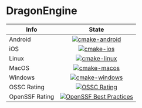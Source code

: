 # DragonEngine

| Info      | State |
| --- | :---: |
| Android | [![cmake-android](https://github.com/KhrySystem/DragonEngine/actions/workflows/android.yml/badge.svg)](https://github.com/KhrySystem/DragonEngine/actions/workflows/android.yml) |
iOS | [![cmake-ios](https://github.com/KhrySystem/DragonEngine/actions/workflows/ios.yml/badge.svg)](https://github.com/KhrySystem/DragonEngine/actions/workflows/ios.yml) |
| Linux | [![cmake-linux](https://github.com/KhrySystem/DragonEngine/actions/workflows/linux.yml/badge.svg)](https://github.com/KhrySystem/DragonEngine/actions/workflows/linux.yml) |
|MacOS | [![cmake-macos](https://github.com/KhrySystem/DragonEngine/actions/workflows/macos.yml/badge.svg)](https://github.com/KhrySystem/DragonEngine/actions/workflows/macos.yml) |
| Windows | [![cmake-windows](https://github.com/KhrySystem/DragonEngine/actions/workflows/windows.yml/badge.svg)](https://github.com/KhrySystem/DragonEngine/actions/workflows/windows.yml) |
| OSSC Rating | [![OSSC Rating](https://api.securityscorecards.dev/projects/github.com/KhrySystem/DragonEngine/badge)](https://securityscorecards.dev/viewer/?uri=github.com/KhrySystem/DragonEngine) | 
| OpenSSF Rating | [![OpenSSF Best Practices](https://www.bestpractices.dev/projects/7978/badge)](https://www.bestpractices.dev/projects/7978) |